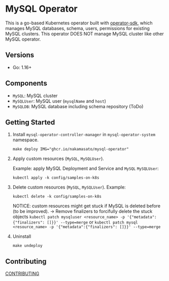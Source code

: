 # MySQL Operator

This is a go-based Kubernetes operator built with [operator-sdk](https://sdk.operatorframework.io/docs/building-operators/golang/), which manages MySQL databases, schema, users, permissions for existing MySQL clusters. This operator DOES NOT manage MySQL cluster like other MySQL operator.

## Versions

- Go: 1.16+
## Components

- `MySQL`: MySQL cluster
- `MySQLUser`: MySQL user (`mysqlName` and `host`)
- `MySQLDB`: MySQL database including schema repository (ToDo)

## Getting Started

1. Install `mysql-operator-controller-manager` in `mysql-operator-system` namespace.

    ```
    make deploy IMG="ghcr.io/nakamasato/mysql-operator"
    ```
1. Apply custom resources (`MySQL`, `MySQLUser`).

    Example: apply MySQL Deployment and Service and `MySQL` `MySQLUser`:
    ```
    kubectl apply -k config/samples-on-k8s
    ```

1. Delete custom resources (`MySQL`, `MySQLUser`).
    Example:
    ```
    kubectl delete -k config/samples-on-k8s
    ```

    NOTICE: custom resources might get stuck if MySQL is deleted before (to be improved). → Remove finalizers to forcifully delete the stuck objects
    `kubectl patch mysqluser <resource_name> -p '{"metadata":{"finalizers": []}}' --type=merge` or `kubectl patch mysql <resource_name> -p '{"metadata":{"finalizers": []}}' --type=merge`

1. Uninstall
    ```
    make undeploy
    ```
## Contributing

[CONTRIBUTING](CONTRIBUTING.md)
